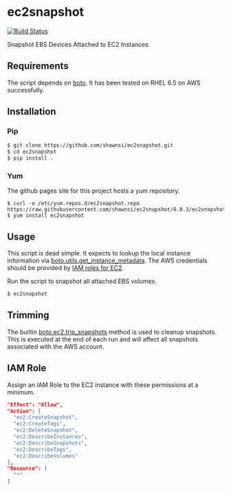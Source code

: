 ec2snapshot
===========

[![Build Status](https://travis-ci.org/shawnsi/ec2snapshot.png?branch=master)](https://travis-ci.org/shawnsi/ec2snapshot)

Snapshot EBS Devices Attached to EC2 Instances

Requirements
------------

The script depends on [boto](http://boto.readthedocs.org/en/latest/).  It has been tested on RHEL 6.5 on AWS successfully.

Installation
------------

### Pip

```bash
$ git clone https://github.com/shawnsi/ec2snapshot.git
$ cd ec2snapshot
$ pip install .
```

### Yum

The github pages site for this project hosts a yum repository.

```
$ curl -o /etc/yum.repos.d/ec2snapshot.repo https://raw.githubusercontent.com/shawnsi/ec2snapshot/0.0.3/ec2snapshot.repo
$ yum install ec2snapshot
```

Usage
-----

This script is dead simple.  It expects to lookup the local instance information via [boto.utils.get_instance_metadata](http://boto.readthedocs.org/en/latest/ref/boto.html?highlight=get_instance_metadata#boto.utils.get_instance_metadata).  The AWS credentials should be provided by [IAM roles for EC2](http://docs.aws.amazon.com/AWSEC2/latest/UserGuide/iam-roles-for-amazon-ec2.html).

Run the script to snapshot all attached EBS volumes.

```bash
$ ec2snapshot
```

Trimming
--------

The builtin [boto.ec2.trip_snapshots](http://boto.readthedocs.org/en/latest/ref/ec2.html?highlight=trim_snapshot#boto.ec2.connection.EC2Connection.trim_snapshots) method is used to cleanup snapshots.  This is executed at the end of each run and will affect all snapshots associated with the AWS account.

IAM Role
--------

Assign an IAM Role to the EC2 instance with these permissions at a minimum.

```json
"Effect": "Allow",
"Action": [
  "ec2:CreateSnapshot",
  "ec2:CreateTags",
  "ec2:DeleteSnapshot",
  "ec2:DescribeInstances",
  "ec2:DescribeSnapshots",
  "ec2:DescribeTags",
  "ec2:DescribeVolumes"
],
"Resource": [
  "*"
]
```
